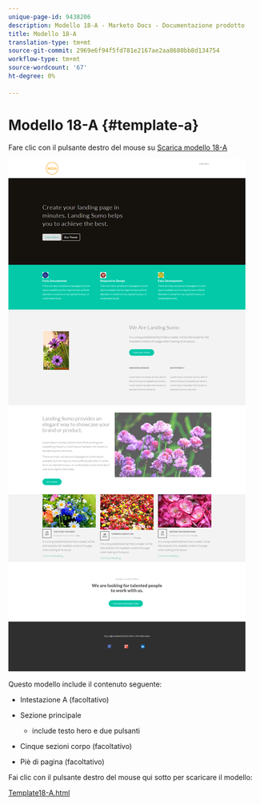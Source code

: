 ```yaml
---
unique-page-id: 9438206
description: Modello 18-A - Marketo Docs - Documentazione prodotto
title: Modello 18-A
translation-type: tm+mt
source-git-commit: 2969e6f94f5fd781e2167ae2aa8680bb8d134754
workflow-type: tm+mt
source-wordcount: '67'
ht-degree: 0%

---
```



# Modello 18-A {#template-a}

Fare clic con il pulsante destro del mouse su [Scarica modello 18-A](http://docs.marketo.com/download/attachments/9438206/template-18a.html?version=1&amp;modificationdate=1439843149000&amp;api=v2)

![](assets/image2015-8-17-17-3a57-3a23.png)

Questo modello include il contenuto seguente:

* Intestazione A (facoltativo)
* Sezione principale

   * include testo hero e due pulsanti

* Cinque sezioni corpo (facoltativo)
* Piè di pagina (facoltativo)

Fai clic con il pulsante destro del mouse qui sotto per scaricare il modello:

[Template18-A.html](http://docs.marketo.com/download/attachments/9438206/template-18a.html?version=1&amp;modificationdate=1439843149000&amp;api=v2)
